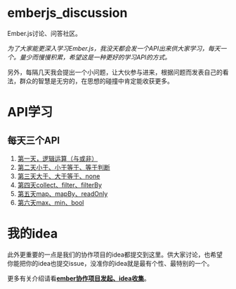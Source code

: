 # emberjs_discussion
Ember.js讨论、问答社区。



*为了大家能更深入学习Ember.js，我没天都会发一个API出来供大家学习，每天一个。量少而慢慢积累，希望这是一种更好的学习API的方式。*

另外，每隔几天我会提出一个小问题，让大伙参与进来，根据问题而发表自己的看法，群众的智慧是无穷的，在思想的碰撞中肯定能收获更多。

# API学习

## 每天三个API

1. [第一天，逻辑运算（与或非）](http://emberteach.ddlisting.com/2016/09/25/and-not-or-operator/)
2. [第二天小于、小于等于、等于判断](http://emberteach.ddlisting.com/2016/09/27/lt-lte-equal/)
3. [第三天大于、大于等于、none](http://emberteach.ddlisting.com/2016/09/28/gt-gte-none/)
4. [第四天collect、filter、filterBy](http://emberteach.ddlisting.com/2016/09/30/collect-filter-filterby/)
5. [第五天map、mapBy、readOnly](http://emberteach.ddlisting.com/2016/10/11/map-mapby-readonly/)
6. [第六天max、min、bool](http://emberteach.ddlisting.com/2016/10/12/max-min-bool/)



# 我的idea

此外更重要的一点是我们的协作项目的idea都提交到这里。供大家讨论，也希望你能把你的idea也提交issue，没准你的idea就是最有个性、最特别的一个。

更多有关介绍请看[**ember协作项目发起、idea收集**](https://github.com/ubuntuvim/emberjs_discussion/blob/master/ember%E5%8D%8F%E4%BD%9C%E9%A1%B9%E7%9B%AE%E5%8F%91%E8%B5%B7%E3%80%81idea%E6%94%B6%E9%9B%86.md)。
